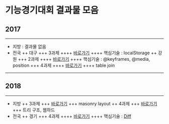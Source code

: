 # 기능경기대회 결과물 모음


## 2017
* * *
+ 지방 : 결과물 없음
+ 전국
++ 대구
+++ 3과제
++++ [바로가기](https://github.com/JunilHwang/webskills/tree/master/2017/national/dg_3_20180221)
++++ 핵심기술 : localStorage
++ 강원
+++ 2과제
++++ [바로가기](https://github.com/JunilHwang/webskills/tree/master/2017/national/kw_2_20180104)
++++ 핵심기술 : @keyframes, @media, position
+++ 4과제
++++ [바로가기](https://github.com/JunilHwang/webskills/tree/master/2017/national/kw_4_20170927)
++++ table join
* * *


## 2018
* * *
+ 지방
++ 3과제
+++ [바로가기](https://github.com/JunilHwang/webskills/tree/master/2018/comporee/client)
+++ masonry layout
++ 4과제
+++ [바로가기](https://github.com/JunilHwang/webskills/tree/master/2018/comporee/server)
+++ 트리 구조, 웹하드
+ 전국
++ 경기
+++ 4과제
++++ [바로가기](https://github.com/JunilHwang/webskills/tree/master/2017/national/kk_4_20180703)
++++ 핵심기술 : [Diff](https://github.com/JunilHwang/webskills/tree/master/2017/national/kk_4_20180703/application/core/Diff.php)